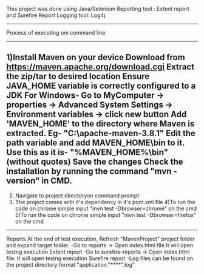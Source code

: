 This project was done using Java/Selenium
Reporting tool : Extent report and Surefire Report
Logging tool: Log4j

--------------------------------------------------------------------
Process of executing om command line


------------------------------------------------------
1)Install Maven on your device
Download from https://maven.apache.org/download.cgi
Extract the zip/tar to desired location 
Ensure JAVA_HOME variable is correctly configured to a JDK
For Windows-
Go to MyComputer -> properties -> Advanced System Settings -> Environment variables -> click new button
Add 'MAVEN_HOME' to the directory where Maven is extracted. Eg- "C:\apache-maven-3.8.1"
Edit the path variable and add MAVEN_HOME\bin to it. Use this as it is- "%MAVEN_HOME%\bin" (without quotes)
Save the changes
Check the installation by running the command "mvn -version" in CMD.
----------------------------------------------------------------------
2) Navigate to project directoryon command prompt
3) The project comes with it's dependency in it's pom.xml file
4)To run the code on chrome simple input "mvn test -Dbrowser=chrome" on the cmd
5)To run the code on chrome simple input "mvn test -Dbrowser=firefox" on the cmd


---------------------------------------------------------------------
Reports
At the end of test execution, Refresh "MavenProject" project folder and expand target folder.
-Go to reports -> Open index.html file  It will open testng execution Extent report
-Go to surefire-reports -> Open index.html file. It will open testng execution Surefire report
-Log files can be found on the project directory format "application."****".log"


 
